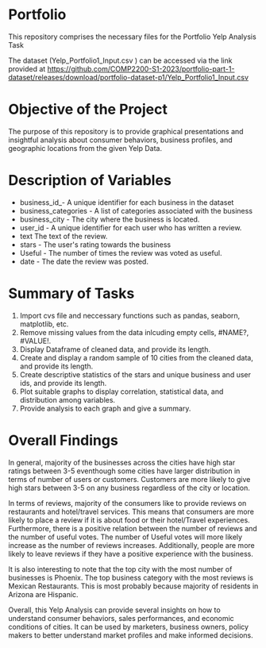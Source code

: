 
# Portfolio
This repository comprises the necessary files for the Portfolio Yelp Analysis Task

The dataset (Yelp_Portfolio1_Input.csv
) can be accessed via the link provided at https://github.com/COMP2200-S1-2023/portfolio-part-1-dataset/releases/download/portfolio-dataset-p1/Yelp_Portfolio1_Input.csv

# Objective of the Project
The purpose of this repository is to provide graphical presentations and insightful analysis about consumer behaviors, business profiles, and geographic locations from the given Yelp Data. 


# Description of Variables 
* business_id_- A unique identifier for each business in the dataset
* business_categories - A list of categories associated with the business
* business_city - The city where the business is located.
* user_id - A unique identifier for each user who has written a review.
* text The text of the review.
* stars - The user's rating towards the business
* Useful - The number of times the review was voted as useful.
* date - The date the review was posted.

# Summary of Tasks

1. Import cvs file and neccessary functions such as pandas, seaborn, matplotlib, etc.
2. Remove missing values from the data inlcuding empty cells, #NAME?, #VALUE!.
3. Display Dataframe of cleaned data, and provide its length.
4. Create and display a random sample of 10 cities from the cleaned data, and provide its length.
5. Create descriptive statistics of the stars and unique business and user ids, and provide its length.
6. Plot suitable graphs to display correlation, statistical data, and distribution among variables.
7. Provide analysis to each graph and give a summary.


# Overall Findings

In general, majority of the businesses across the cities have high star ratings between 3-5 eventhough some cities have larger distribution in terms of number of users or customers. Customers are more likely to give high stars between 3-5 on any business regardless of the city or location. 

In terms of reviews, majority of the consumers like to provide reviews on restaurants and hotel/travel services. This means that consumers are more likely to place a review if it is about food or their hotel/Travel experiences. Furthermore, there is a positive relation between the number of reviews and the number of useful votes. The number of Useful votes will more likely increase as the number of reviews increases. Additionally, people are more likely to leave reviews if they have a positive experience with the business.


It is also interesting to note that the top city with the most number of businesses is Phoenix. The top business category with the most reviews is Mexican Restaurants. This is most probably because majority of residents in Arizona are Hispanic. 

Overall, this Yelp Analysis can provide several insights on how to understand consumer behaviors, sales performances, and economic conditions of cities. It can be used by marketers, business owners, policy makers to better understand market profiles and make informed decisions.





